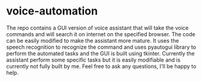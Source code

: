 # voice-automation
The repo contains a GUI version of voice assistant that will take the voice commands and will search it on internet on the specified browser.
The code can be easily modified to make the assistant more mature.
It uses the speech recognition to recognize the command and uses pyautogui library to perform the automated tasks and the GUI is built using tkinter.
Currently the assistant perform some specific tasks but it is easily modifiable and is currently not fully built by me.
Feel free to ask any questions, I'll be happy to help.
